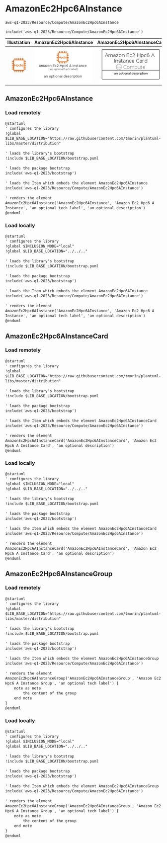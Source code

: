 # AmazonEc2Hpc6AInstance


```text
aws-q1-2023/Resource/Compute/AmazonEc2Hpc6AInstance
```

```text
include('aws-q1-2023/Resource/Compute/AmazonEc2Hpc6AInstance')
```



| Illustration | AmazonEc2Hpc6AInstance | AmazonEc2Hpc6AInstanceCard | AmazonEc2Hpc6AInstanceGroup |
| :---: | :---: | :---: | :---: |
| ![illustration for Illustration](../../../aws-q1-2023/Resource/Compute/AmazonEc2Hpc6AInstance.png) | ![illustration for AmazonEc2Hpc6AInstance](../../../aws-q1-2023/Resource/Compute/AmazonEc2Hpc6AInstance.Local.png) | ![illustration for AmazonEc2Hpc6AInstanceCard](../../../aws-q1-2023/Resource/Compute/AmazonEc2Hpc6AInstanceCard.Local.png) | ![illustration for AmazonEc2Hpc6AInstanceGroup](../../../aws-q1-2023/Resource/Compute/AmazonEc2Hpc6AInstanceGroup.Local.png) |




## AmazonEc2Hpc6AInstance

### Load remotely
```plantuml
@startuml
' configures the library
!global $LIB_BASE_LOCATION="https://raw.githubusercontent.com/tmorin/plantuml-libs/master/distribution"

' loads the library's bootstrap
!include $LIB_BASE_LOCATION/bootstrap.puml

' loads the package bootstrap
include('aws-q1-2023/bootstrap')

' loads the Item which embeds the element AmazonEc2Hpc6AInstance
include('aws-q1-2023/Resource/Compute/AmazonEc2Hpc6AInstance')

' renders the element
AmazonEc2Hpc6AInstance('AmazonEc2Hpc6AInstance', 'Amazon Ec2 Hpc6 A Instance', 'an optional tech label', 'an optional description')
@enduml
```

### Load locally
```plantuml
@startuml
' configures the library
!global $INCLUSION_MODE="local"
!global $LIB_BASE_LOCATION="../../.."

' loads the library's bootstrap
!include $LIB_BASE_LOCATION/bootstrap.puml

' loads the package bootstrap
include('aws-q1-2023/bootstrap')

' loads the Item which embeds the element AmazonEc2Hpc6AInstance
include('aws-q1-2023/Resource/Compute/AmazonEc2Hpc6AInstance')

' renders the element
AmazonEc2Hpc6AInstance('AmazonEc2Hpc6AInstance', 'Amazon Ec2 Hpc6 A Instance', 'an optional tech label', 'an optional description')
@enduml
```

## AmazonEc2Hpc6AInstanceCard

### Load remotely
```plantuml
@startuml
' configures the library
!global $LIB_BASE_LOCATION="https://raw.githubusercontent.com/tmorin/plantuml-libs/master/distribution"

' loads the library's bootstrap
!include $LIB_BASE_LOCATION/bootstrap.puml

' loads the package bootstrap
include('aws-q1-2023/bootstrap')

' loads the Item which embeds the element AmazonEc2Hpc6AInstanceCard
include('aws-q1-2023/Resource/Compute/AmazonEc2Hpc6AInstance')

' renders the element
AmazonEc2Hpc6AInstanceCard('AmazonEc2Hpc6AInstanceCard', 'Amazon Ec2 Hpc6 A Instance Card', 'an optional description')
@enduml
```

### Load locally
```plantuml
@startuml
' configures the library
!global $INCLUSION_MODE="local"
!global $LIB_BASE_LOCATION="../../.."

' loads the library's bootstrap
!include $LIB_BASE_LOCATION/bootstrap.puml

' loads the package bootstrap
include('aws-q1-2023/bootstrap')

' loads the Item which embeds the element AmazonEc2Hpc6AInstanceCard
include('aws-q1-2023/Resource/Compute/AmazonEc2Hpc6AInstance')

' renders the element
AmazonEc2Hpc6AInstanceCard('AmazonEc2Hpc6AInstanceCard', 'Amazon Ec2 Hpc6 A Instance Card', 'an optional description')
@enduml
```

## AmazonEc2Hpc6AInstanceGroup

### Load remotely
```plantuml
@startuml
' configures the library
!global $LIB_BASE_LOCATION="https://raw.githubusercontent.com/tmorin/plantuml-libs/master/distribution"

' loads the library's bootstrap
!include $LIB_BASE_LOCATION/bootstrap.puml

' loads the package bootstrap
include('aws-q1-2023/bootstrap')

' loads the Item which embeds the element AmazonEc2Hpc6AInstanceGroup
include('aws-q1-2023/Resource/Compute/AmazonEc2Hpc6AInstance')

' renders the element
AmazonEc2Hpc6AInstanceGroup('AmazonEc2Hpc6AInstanceGroup', 'Amazon Ec2 Hpc6 A Instance Group', 'an optional tech label') {
    note as note
        the content of the group
    end note
}
@enduml
```

### Load locally
```plantuml
@startuml
' configures the library
!global $INCLUSION_MODE="local"
!global $LIB_BASE_LOCATION="../../.."

' loads the library's bootstrap
!include $LIB_BASE_LOCATION/bootstrap.puml

' loads the package bootstrap
include('aws-q1-2023/bootstrap')

' loads the Item which embeds the element AmazonEc2Hpc6AInstanceGroup
include('aws-q1-2023/Resource/Compute/AmazonEc2Hpc6AInstance')

' renders the element
AmazonEc2Hpc6AInstanceGroup('AmazonEc2Hpc6AInstanceGroup', 'Amazon Ec2 Hpc6 A Instance Group', 'an optional tech label') {
    note as note
        the content of the group
    end note
}
@enduml
```

